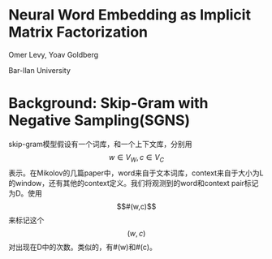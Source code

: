 # Neural Word Embedding as Implicit Matrix Factorization

Omer Levy, Yoav Goldberg

Bar-Ilan University

# Background: Skip-Gram with Negative Sampling(SGNS)

skip-gram模型假设有一个词库，和一个上下文库，分别用$$w \in V_W, c \in V_C$$表示。在Mikolov的几篇paper中，word来自于文本词库，context来自于大小为L的window，还有其他的context定义。我们将观测到的word和context pair标记为D。使用$$#(w,c)$$来标记这个$$(w,c)$$对出现在D中的次数。类似的，有#(w)和#(c)。


